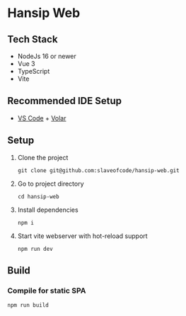 # Hansip Web 

## Tech Stack
- NodeJs 16 or newer
- Vue 3 
- TypeScript 
- Vite


## Recommended IDE Setup

- [VS Code](https://code.visualstudio.com/) + [Volar](https://marketplace.visualstudio.com/items?itemName=Vue.volar)

## Setup

1. Clone the project

    `git clone git@github.com:slaveofcode/hansip-web.git`

2. Go to project directory

    `cd hansip-web`

3. Install dependencies

    `npm i`

4. Start vite webserver with hot-reload support

    `npm run dev`

## Build

### Compile for static SPA

    npm run build


